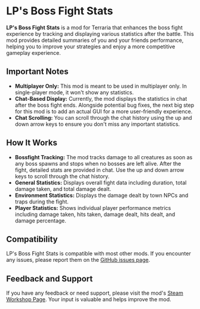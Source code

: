 # LP's Boss Fight Stats
**LP's Boss Fight Stats** is a mod for Terraria that enhances the boss fight experience by tracking and displaying various statistics after the battle. This mod provides detailed summaries of you and your friends performance, helping you to improve your strategies and enjoy a more competitive gameplay experience.

## Important Notes
- **Multiplayer Only:** This mod is meant to be used in multiplayer only. In single-player mode, it won't show any statistics.
- **Chat-Based Display:** Currently, the mod displays the statistics in chat after the boss fight ends. Alongside potential bug fixes, the next big step for this mod is to add an actual GUI for a more user-friendly experience.
- **Chat Scrolling:** You can scroll through the chat history using the up and down arrow keys to ensure you don't miss any important statistics.

## How It Works
- **Bossfight Tracking:** The mod tracks damage to all creatures as soon as any boss spawns and stops when no bosses are left alive. After the fight, detailed stats are provided in chat. Use the up and down arrow keys to scroll through the chat history.
- **General Statistics:** Displays overall fight data including duration, total damage taken, and total damage dealt.
- **Environment Statistics:** Displays the damage dealt by town NPCs and traps during the fight.
- **Player Statistics:** Shows individual player performance metrics including damage taken, hits taken, damage dealt, hits dealt, and damage percentage.

## Compatibility
LP's Boss Fight Stats is compatible with most other mods. If you encounter any issues, please report them on the [GitHub issues page](https://github.com/Andenis-Bu/LPBossFightStats/issues).

## Feedback and Support
If you have any feedback or need support, please visit the mod's [Steam Workshop Page](https://steamcommunity.com/sharedfiles/filedetails/?id=3295348980). Your input is valuable and helps improve the mod.
